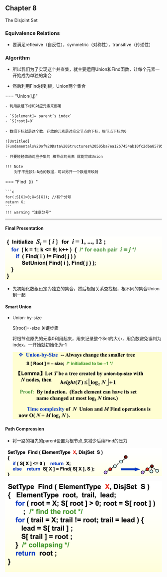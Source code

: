 ## Chapter 8 
The Disjoint Set

### Equivalence Relations

- 要满足reflexive（自反性），symmetric（对称性），transitive（传递性）

### Algorithm

- 所以我们为了实现这个并查集，就主要运用Union和Find函数，让每个元素一开始成为单独的集合

- 然后利用Find找到根，Union两个集合

=== "Union(i,j)"

    - 利用数组下标和对应元素来部署

    - `S[element]= parent’s index`
    - `S[root]=0` 

    - 数组下标就是这个数，存放的元素是对应父节点的下标，根节点下标为0

    ![Untitled](Fundamentals%20of%20Data%20Structures%20505ba7ea12b7454ab10fc2d6a857950f/Untitled%2059.png)

    - 只要轻轻改动对应子集的 根节点的元素 就能完成Union

    !!! Note
        对于不是按1-N给的数据，可以另开一个数组来映射

=== "Find（i）"

    ```c
    for(;S[X]>0;X=S[X]); //有个分号
    return X;
    ```
    !!! warning "注意分号"

-------

#### Final Presentation

![Untitled](Fundamentals%20of%20Data%20Structures%20505ba7ea12b7454ab10fc2d6a857950f/Untitled%2060.png)

- 先初始化数组设定为独立的集合，然后根据关系查找根，根不同的集合Union到一起

#### Smart Union

- Union-by-size
    
    S[root]=-size 关键步骤
    
    将根节点原先的元素0利用起来，用来记录整个Set的大小，用负数避免误判为index，一开始就初始化为-1
    
    ![Untitled](Fundamentals%20of%20Data%20Structures%20505ba7ea12b7454ab10fc2d6a857950f/Untitled%2061.png)
    

#### Path Compression

- 将一路的祖先的parent设置为根节点,来减少后续Find的压力

![Untitled](Fundamentals%20of%20Data%20Structures%20505ba7ea12b7454ab10fc2d6a857950f/Untitled%2062.png)

![Untitled](Fundamentals%20of%20Data%20Structures%20505ba7ea12b7454ab10fc2d6a857950f/Untitled%2063.png)
